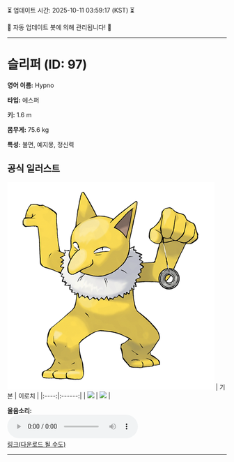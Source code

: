 
⏳ 업데이트 시간: 2025-10-11 03:59:17 (KST) ⏳

🤖 자동 업데이트 봇에 의해 관리됩니다! 🤖

---

# 슬리퍼 (ID: 97)
**영어 이름:** Hypno

**타입:** 에스퍼

**키:** 1.6 m

**몸무게:** 75.6 kg

**특성:** 불면, 예지몽, 정신력

## 공식 일러스트
![](https://raw.githubusercontent.com/PokeAPI/sprites/master/sprites/pokemon/other/official-artwork/97.png)
| 기본 | 이로치 |
|:----:|:------:|
| <img src="http://play.pokemonshowdown.com/sprites/ani/hypno.gif" width="200"> | <img src="http://play.pokemonshowdown.com/sprites/ani-shiny/hypno.gif" width="200"> |

**울음소리:**<br><audio controls src="https://raw.githubusercontent.com/PokeAPI/cries/main/cries/pokemon/latest/97.ogg"></audio><br> [링크(다운로드 될 수도)](https://raw.githubusercontent.com/PokeAPI/cries/main/cries/pokemon/latest/97.ogg)


---
